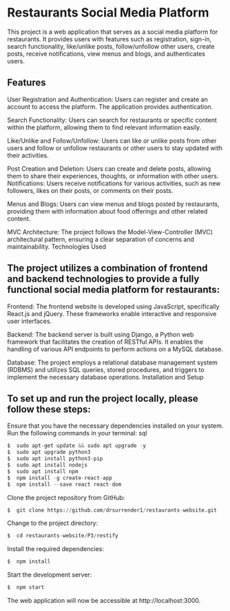 #   Restaurants Social Media Platform

This project is a web application that serves as a social media platform for restaurants. It provides users with features such as registration, sign-in, search functionality, like/unlike posts, follow/unfollow other users, create posts, receive notifications, view menus and blogs, and authenticates users.

##  Features

User Registration and Authentication: Users can register and create an account to access the platform. The application provides authentication.

Search Functionality: Users can search for restaurants or specific content within the platform, allowing them to find relevant information easily.

Like/Unlike and Follow/Unfollow: Users can like or unlike posts from other users and follow or unfollow restaurants or other users to stay updated with their activities.

Post Creation and Deletion: Users can create and delete posts, allowing them to share their experiences, thoughts, or information with other users.
Notifications: Users receive notifications for various activities, such as new followers, likes on their posts, or comments on their posts.

Menus and Blogs: Users can view menus and blogs posted by restaurants, providing them with information about food offerings and other related content.

MVC Architecture: The project follows the Model-View-Controller (MVC) architectural pattern, ensuring a clear separation of concerns and maintainability.
Technologies Used

## The project utilizes a combination of frontend and backend technologies to provide a fully functional social media platform for restaurants:

Frontend: The frontend website is developed using JavaScript, specifically React.js and jQuery. These frameworks enable interactive and responsive user interfaces.

Backend: The backend server is built using Django, a Python web framework that facilitates the creation of RESTful APIs. It enables the handling of various API endpoints to perform actions on a MySQL database.

Database: The project employs a relational database management system (RDBMS) and utilizes SQL queries, stored procedures, and triggers to implement the necessary database operations.
Installation and Setup

##  To set up and run the project locally, please follow these steps:

Ensure that you have the necessary dependencies installed on your system. Run the following commands in your terminal:
sql

```python
$  sudo apt-get update && sudo apt upgrade -y
$  sudo apt upgrade python3
$  sudo apt install python3-pip
$  sudo apt install nodejs
$  sudo apt install npm
$  npm install -g create-react-app
$  npm install --save react react-dom
```
Clone the project repository from GitHub:

```python
$  git clone https://github.com/drsurrender1/restaurants-website.git
```
Change to the project directory:

```python
$  cd restaurants-website/P3/restify
```
Install the required dependencies:

```python
$  npm install
```

Start the development server:

```python
$  npm start
```
The web application will now be accessible at http://localhost:3000.